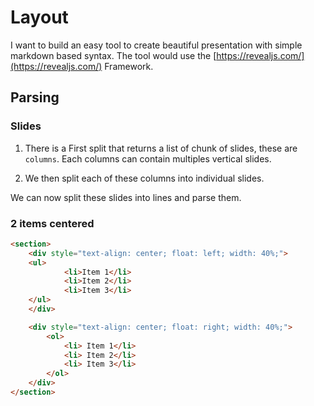 # Layout

I want to build an easy tool to create beautiful presentation with simple markdown based syntax. The tool would use the [https://revealjs.com/](https://revealjs.com/) Framework.



## Parsing
### Slides
1. There is a First split that returns a list of chunk of slides, these are `columns`. Each columns can contain multiples vertical slides.

2. We then split each of these columns into individual slides.

We can now split these slides into lines and parse them.

### 2 items centered 
```html
<section>
	<div style="text-align: center; float: left; width: 40%;">
	<ul>
			<li>Item 1</li>
			<li>Item 2</li>
			<li>Item 3</li>
	</ul>
	</div>

	<div style="text-align: center; float: right; width: 40%;">
		<ol>
			<li> Item 1</li>
			<li> Item 2</li>
			<li> Item 3</li>
		</ol>
	</div>
</section>
````

